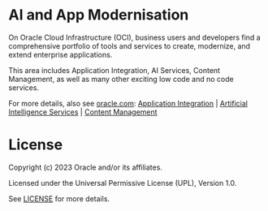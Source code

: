 # AI and App Modernisation


On Oracle Cloud Infrastructure (OCI), business users and developers find a comprehensive portfolio of tools and services to create, modernize, and extend enterprise applications.

This area includes Application Integration, AI Services, Content Management, as well as many other exciting low code and no code services.

For more details, also see [oracle.com](https://www.oracle.com/): 
[Application Integration](https://www.oracle.com/integration/) | [Artificial Intelligence Services](https://www.oracle.com/artificial-intelligence/) | [Content Management](https://www.oracle.com/content-management/)

# License

Copyright (c) 2023 Oracle and/or its affiliates.

Licensed under the Universal Permissive License (UPL), Version 1.0.

See [LICENSE](https://github.com/oracle-devrel/technology-engineering/blob/main/LICENSE) for more details.

